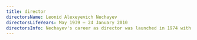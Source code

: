 ```yaml
---
title: director
directorsName: Leonid Alexeyevich Nechayev
directorsLifeYears: May 1939 – 24 January 2010
directorsInfo: Nechayev's career as director was launched in 1974 with a film called The Adventure in a Town That Doesn't Exist. He was also the creator of the popular musical fairy tales About The Little Red Riding Hood and The Adventures of Buratino. He was a prolific director at the studio Belarusfilm, where he worked for 17 years and shot 10 films. The Minsk Museum of Cinema has a hall exclusively dedicated to his creative legacy.
---
```

